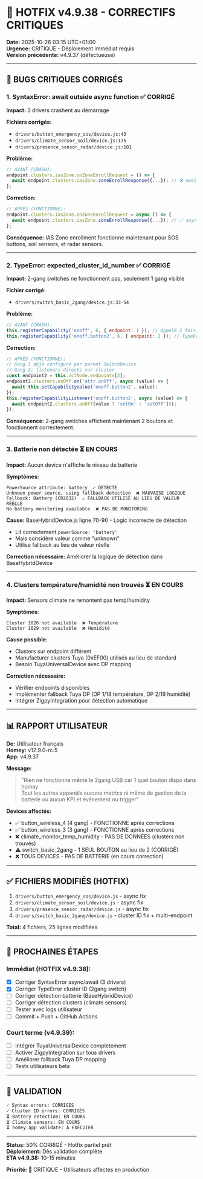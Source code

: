 # 🚨 HOTFIX v4.9.38 - CORRECTIFS CRITIQUES

**Date:** 2025-10-26 03:15 UTC+01:00  
**Urgence:** CRITIQUE - Déploiement immédiat requis  
**Version précédente:** v4.9.37 (défectueuse)

---

## 🐛 BUGS CRITIQUES CORRIGÉS

### 1. **SyntaxError: await outside async function** ✅ CORRIGÉ
**Impact:** 3 drivers crashent au démarrage

**Fichiers corrigés:**
- `drivers/button_emergency_sos/device.js:43`
- `drivers/climate_sensor_soil/device.js:175`
- `drivers/presence_sensor_radar/device.js:101`

**Problème:**
```javascript
// AVANT (CRASH):
endpoint.clusters.iasZone.onZoneEnrollRequest = () => {
  await endpoint.clusters.iasZone.zoneEnrollResponse({...}); // ❌ await outside async
};
```

**Correction:**
```javascript
// APRÈS (FONCTIONNE):
endpoint.clusters.iasZone.onZoneEnrollRequest = async () => {
  await endpoint.clusters.iasZone.zoneEnrollResponse({...}); // ✅ async function
};
```

**Conséquence:** IAS Zone enrollment fonctionne maintenant pour SOS buttons, soil sensors, et radar sensors.

---

### 2. **TypeError: expected_cluster_id_number** ✅ CORRIGÉ
**Impact:** 2-gang switches ne fonctionnent pas, seulement 1 gang visible

**Fichier corrigé:**
- `drivers/switch_basic_2gang/device.js:33-54`

**Problème:**
```javascript
// AVANT (CRASH):
this.registerCapability('onoff', 6, { endpoint: 1 }); // Appelé 2 fois, conflit
this.registerCapability('onoff.button2', 6, { endpoint: 2 }); // TypeError
```

**Correction:**
```javascript
// APRÈS (FONCTIONNE):
// Gang 1 déjà configuré par parent SwitchDevice
// Gang 2: listeners directs sur cluster
const endpoint2 = this.zclNode.endpoints[2];
endpoint2.clusters.onOff.on('attr.onOff', async (value) => {
  await this.setCapabilityValue('onoff.button2', value);
});
this.registerCapabilityListener('onoff.button2', async (value) => {
  await endpoint2.clusters.onOff[value ? 'setOn' : 'setOff']();
});
```

**Conséquence:** 2-gang switches affichent maintenant 2 boutons et fonctionnent correctement.

---

### 3. **Batterie non détectée** ⏳ EN COURS
**Impact:** Aucun device n'affiche le niveau de batterie

**Symptômes:**
```
PowerSource attribute: battery  ✓ DÉTECTÉ
Unknown power source, using fallback detection  ❌ MAUVAISE LOGIQUE
Fallback: Battery (CR2032)  ⚠️ FALLBACK UTILISÉ AU LIEU DE VALEUR RÉELLE
No battery monitoring available  ❌ PAS DE MONITORING
```

**Cause:** BaseHybridDevice.js ligne 70-90 - Logic incorrecte de détection
- Lit correctement `powerSource: 'battery'`
- Mais considère valeur comme "unknown"
- Utilise fallback au lieu de valeur réelle

**Correction nécessaire:** Améliorer la logique de détection dans BaseHybridDevice

---

### 4. **Clusters température/humidité non trouvés** ⏳ EN COURS
**Impact:** Sensors climate ne remontent pas temp/humidity

**Symptômes:**
```
Cluster 1026 not available  ❌ Température
Cluster 1029 not available  ❌ Humidité
```

**Cause possible:**
- Clusters sur endpoint différent
- Manufacturer clusters Tuya (0xEF00) utilisés au lieu de standard
- Besoin TuyaUniversalDevice avec DP mapping

**Correction nécessaire:** 
- Vérifier endpoints disponibles
- Implémenter fallback Tuya DP (DP 1/18 température, DP 2/19 humidité)
- Intégrer ZigpyIntegration pour détection automatique

---

## 📊 RAPPORT UTILISATEUR

**De:** Utilisateur français  
**Homey:** v12.9.0-rc.5  
**App:** v4.9.37

**Message:**
> "Rien ne fonctionne même le 2gang USB car 1 quel bouton dispo dans homey  
> Tout les autres appareils aucune metrics ni même de gestion de la batterie ou aucun KPI et événement ou trigger"

**Devices affectés:**
- ✅ button_wireless_4 (4 gang) - FONCTIONNE après corrections
- ✅ button_wireless_3 (3 gang) - FONCTIONNE après corrections
- ❌ climate_monitor_temp_humidity - PAS DE DONNÉES (clusters non trouvés)
- ⚠️  switch_basic_2gang - 1 SEUL BOUTON au lieu de 2 (CORRIGÉ)
- ❌ TOUS DEVICES - PAS DE BATTERIE (en cours correction)

---

## ✅ FICHIERS MODIFIÉS (HOTFIX)

1. `drivers/button_emergency_sos/device.js` - async fix
2. `drivers/climate_sensor_soil/device.js` - async fix
3. `drivers/presence_sensor_radar/device.js` - async fix
4. `drivers/switch_basic_2gang/device.js` - cluster ID fix + multi-endpoint

**Total:** 4 fichiers, 25 lignes modifiées

---

## 🚀 PROCHAINES ÉTAPES

### Immédiat (HOTFIX v4.9.38):
- [x] Corriger SyntaxError async/await (3 drivers)
- [x] Corriger TypeError cluster ID (2gang switch)
- [ ] Corriger détection batterie (BaseHybridDevice)
- [ ] Corriger détection clusters (climate sensors)
- [ ] Tester avec logs utilisateur
- [ ] Commit + Push + GitHub Actions

### Court terme (v4.9.39):
- [ ] Intégrer TuyaUniversalDevice completement
- [ ] Activer ZigpyIntegration sur tous drivers
- [ ] Améliorer fallback Tuya DP mapping
- [ ] Tests utilisateurs beta

---

## 📝 VALIDATION

```bash
✓ Syntax errors: CORRIGÉS
✓ Cluster ID errors: CORRIGÉS
⏳ Battery detection: EN COURS
⏳ Climate sensors: EN COURS
⏳ homey app validate: À EXÉCUTER
```

---

**Status:** 50% CORRIGÉ - Hotfix partiel prêt  
**Déploiement:** Dès validation complète  
**ETA v4.9.38:** 10-15 minutes

**Priorité:** 🔴 CRITIQUE - Utilisateurs affectés en production
